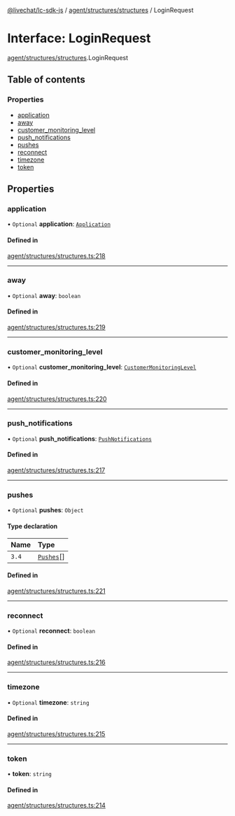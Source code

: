 [@livechat/lc-sdk-js](../README.md) / [agent/structures/structures](../modules/agent_structures_structures.md) / LoginRequest

# Interface: LoginRequest

[agent/structures/structures](../modules/agent_structures_structures.md).LoginRequest

## Table of contents

### Properties

- [application](agent_structures_structures.LoginRequest.md#application)
- [away](agent_structures_structures.LoginRequest.md#away)
- [customer\_monitoring\_level](agent_structures_structures.LoginRequest.md#customer_monitoring_level)
- [push\_notifications](agent_structures_structures.LoginRequest.md#push_notifications)
- [pushes](agent_structures_structures.LoginRequest.md#pushes)
- [reconnect](agent_structures_structures.LoginRequest.md#reconnect)
- [timezone](agent_structures_structures.LoginRequest.md#timezone)
- [token](agent_structures_structures.LoginRequest.md#token)

## Properties

### application

• `Optional` **application**: [`Application`](agent_structures_structures.Application.md)

#### Defined in

[agent/structures/structures.ts:218](https://github.com/livechat/lc-sdk-js/blob/125a327/src/agent/structures/structures.ts#L218)

___

### away

• `Optional` **away**: `boolean`

#### Defined in

[agent/structures/structures.ts:219](https://github.com/livechat/lc-sdk-js/blob/125a327/src/agent/structures/structures.ts#L219)

___

### customer\_monitoring\_level

• `Optional` **customer\_monitoring\_level**: [`CustomerMonitoringLevel`](../enums/agent_structures_structures.CustomerMonitoringLevel.md)

#### Defined in

[agent/structures/structures.ts:220](https://github.com/livechat/lc-sdk-js/blob/125a327/src/agent/structures/structures.ts#L220)

___

### push\_notifications

• `Optional` **push\_notifications**: [`PushNotifications`](agent_structures_structures.PushNotifications.md)

#### Defined in

[agent/structures/structures.ts:217](https://github.com/livechat/lc-sdk-js/blob/125a327/src/agent/structures/structures.ts#L217)

___

### pushes

• `Optional` **pushes**: `Object`

#### Type declaration

| Name | Type |
| :------ | :------ |
| `3.4` | [`Pushes`](../enums/agent_structures_pushes.Pushes.md)[] |

#### Defined in

[agent/structures/structures.ts:221](https://github.com/livechat/lc-sdk-js/blob/125a327/src/agent/structures/structures.ts#L221)

___

### reconnect

• `Optional` **reconnect**: `boolean`

#### Defined in

[agent/structures/structures.ts:216](https://github.com/livechat/lc-sdk-js/blob/125a327/src/agent/structures/structures.ts#L216)

___

### timezone

• `Optional` **timezone**: `string`

#### Defined in

[agent/structures/structures.ts:215](https://github.com/livechat/lc-sdk-js/blob/125a327/src/agent/structures/structures.ts#L215)

___

### token

• **token**: `string`

#### Defined in

[agent/structures/structures.ts:214](https://github.com/livechat/lc-sdk-js/blob/125a327/src/agent/structures/structures.ts#L214)

